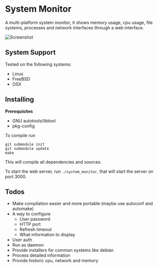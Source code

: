 # System Monitor
A multi-platform system monitor, it shows memory usage, cpu usage, file systems, processes and network interfaces through a web interface.

![Screenshot](http://i.imgur.com/4sam7XM.png, "Screenshot")

## System Support
Tested on the following systems:
- Linux
- FreeBSD
- OSX

## Installing
__Prerequisites__
- GNU autotools/libtool
- pkg-config

To compile run
```
git submodule init
git submodule update
make
```

This will compile all dependencies and sources.

To start the web server, run `./system_monitor`, that will start the server on port 3000.

## Todos
- Make compilation easier and more portable (maybe use autoconf and automake)
- A way to configure
  - User password
  - HTTP port
  - Refresh timeout
  - What information to display
- User auth
- Run as daemon
- Provide installers for common systems like debian
- Process detailed information
- Provide historic cpu, network and memory
